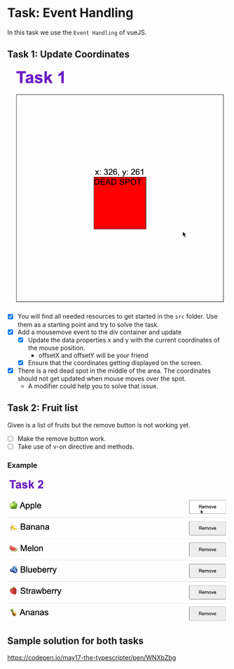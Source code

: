 # Task: Event Handling

In this task we use the `Event Handling` of vueJS.

## Task 1: Update Coordinates

![Task 1 Example](task1-example.gif)

- [x] You will find all needed resources to get started in the `src` folder. Use them as a starting point and try to solve the task.
- [x] Add a mousemove event to the div container and update
  - [x] Update the data properties x and y with the current coordinates of the mouse position.
    - offsetX and offsetY will be your friend
  - [x] Ensure that the coordinates getting displayed on the screen.
- [x] There is a red dead spot in the middle of the area. The coordinates should not get updated when mouse moves over the spot.
  - A modifier could help you to solve that issue.

## Task 2: Fruit list

Given is a list of fruits but the remove button is not working yet.

- [ ] Make the remove button work.
- [ ] Take use of v-on directive and methods.

### Example

![Task 2 Example](task2-example.gif)

## Sample solution for both tasks

https://codepen.io/may17-the-typescripter/pen/WNXbZbg
